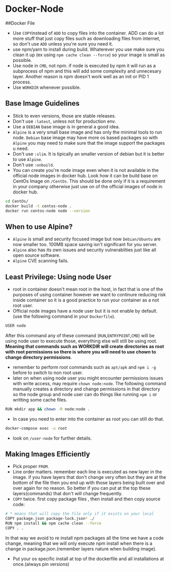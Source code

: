 # Docker-Node 

##Docker File
* Use `COPY`instead of `ADD` to copy files into the container. ADD can do a lot more stuff that just copy files such as downloading files from internet, so don't use `ADD` unless you're sure you need it.
* use npm/yarn to install during build. Whaterever you use make sure you clean it up (ex using `npm cache clean --force`) so your image is small as possible.
* Use node in `CMD`, not npm. if node is executed by npm it will run as a subprocess of npm and this will add some complexity and unnecesary layer. Another reason is npm doesn't work well as an init or PID 1 process.
* Use `WORKDIR` whenever possible.

## Base Image Guidelines
* Stick to even versions, those are stable releases.
* Don't use `:latest`, unless not for production env.
* Use a `DEBIAN` base image is in general a good idea.
* `Alpine` is a very small base image and has only the minimal tools to run node. `Debian` base image may have more os based packages so with `Alpine` you may need to make sure that the image support the packages u need.
* Don't use `:slim`. It is tipically an smaller version of debian but it is better to use `Alpine`.
* Don't use `:onbuild`.
* You can create you're node image even when it is not available in the official node images in docker hub. Look how it can be build base on CentOs Image on `/CentOs`. This should be done only if it is a requirement in your company otherwise just use on of the official images of node in docker hub.

```sh 
cd CentOs/
docker build -t centos-node .
docker run centos-node node --version
```

## When to use Alpine?
* `Alpine` is small and security focused image but now `Debian/Ubuntu` are now smaller too. 100MB space saving isn't significant for you server. 
* `Alpine` also has its own issues and security vulnerablities just like all open source software.
* `Alpine` CVE scanning fails.

## Least Privilege: Using node User
* root in container doesn't mean root in the host, in fact that is one of the purposes of using container however we want to continure reducing risk inside container so it is a good practice to run your container as a not root user.
* Official node images have a node user but it is not enable by default. (use the following command in your `Dockerfile`).
```sh
USER node
```
After this command any of these command (`RUN`,`ENTRYPOINT`,`CMD`) will be using node user to execute those, everything else will still be using root. **Meaning that commands such as WORKDIR will create directories as root with root permissions so there is where you will need to use chown to change directory permissions**. 
* remember to perform root commands such as `apt/apk` and `npm i -g` before to switch to non root user.
* later on when using node user you might encounter permissions issues with write access, may require `chown node:node`. The following command manually creates a directory and change permissions in that directory so the node group and node user can do things like running `npm i` or writting some cache files.
```sh
RUN mkdir app && chown -R node:node .
```
* In case you need to enter into the container as root you can still do that.
```sh
docker-compose exec -u root
```
* look on `/user-node` for further details.
 

## Making Images Efficiently
* Pick proper `FROM`.
* Line order matters. remember each line is executed as new layer in the image. if you have layers that don't  change very often but they are at the bottom of the file then you end up with those layers being built over and over again for no reason. So better if you can put at the top these layers(commands) that don't will change frequently.
* `COPY` twice. first copy package files , then install and then copy source code:
```sh
# * means that will copy the file only if it exists on your local
COPY package.json package-lock.json* ./
RUN npm install && npm cache clean --force
COPY . .
```
In that way we avoid to re install npm packages all the time we have a code change, meaning that we will only execute npm install when there is a change in package.json.(remember layers nature when building image).
* Put your os specific install at top of the dockerfile and all installations at once.(always pin versions)